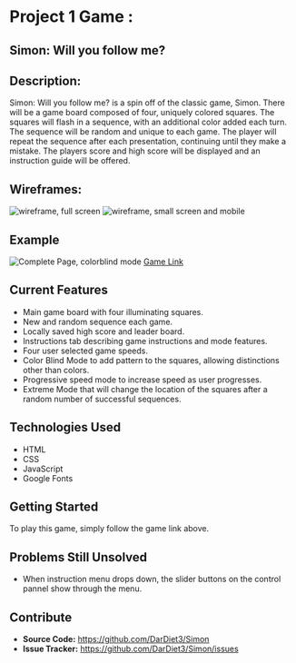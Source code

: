 # Project 1 Game :
## Simon: Will you follow me?

## Description: 
Simon: Will you follow me? is a spin off of the classic game, Simon. There will be a game board composed of four, uniquely colored squares. The squares will flash in a sequence, with an additional color added each turn. The sequence will be random and unique to each game. The player will repeat the sequence after each presentation, continuing until they make a mistake. The players score and high score will be displayed and an instruction guide will be offered. 

## Wireframes:

![wireframe, full screen](https://i.imgur.com/qUN0n75.jpg)
![wireframe, small screen and mobile](https://i.imgur.com/ztXa9no.jpg)

## Example
![Complete Page, colorblind mode](https://imgur.com/p2P0rFN.png)
[Game Link](https://dardiet3.github.io/Simon/)

## Current Features
- Main game board with four illuminating squares.
- New and random sequence each game.
- Locally saved high score and leader board.
- Instructions tab describing game instructions and mode features.
- Four user selected game speeds.
- Color Blind Mode to add pattern to the squares, allowing distinctions other than colors.
- Progressive speed mode to increase speed as user progresses. 
- Extreme Mode that will change the location of the squares after a random number of successful sequences. 

## Technologies Used
- HTML
- CSS
- JavaScript
- Google Fonts

## Getting Started
To play this game, simply follow the game link above. 
        
## Problems Still Unsolved
- When instruction menu drops down, the slider buttons on the control pannel show through the menu.

## Contribute
- **Source Code:** https://github.com/DarDiet3/Simon
- **Issue Tracker:** https://github.com/DarDiet3/Simon/issues



